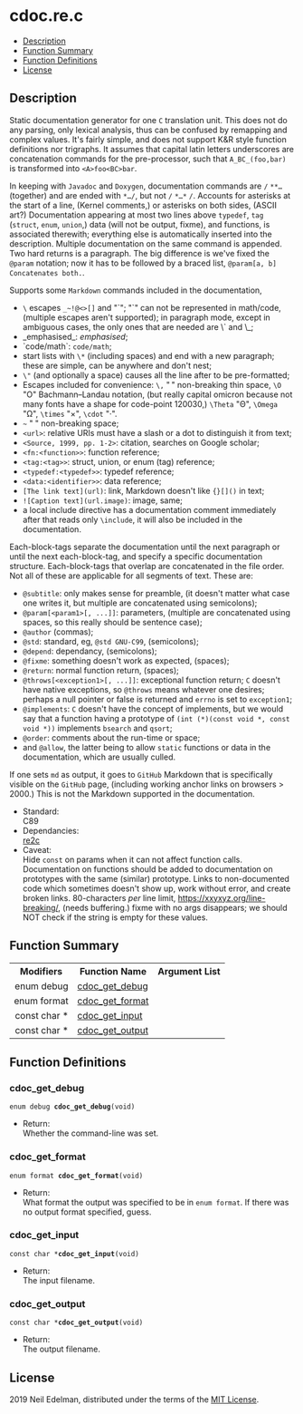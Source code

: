 # cdoc\.re\.c #

 * [Description](#user-content-preamble)
 * [Function Summary](#user-content-summary)
 * [Function Definitions](#user-content-fn)
 * [License](#user-content-license)

## <a id = "user-content-preamble" name = "user-content-preamble">Description</a> ##

Static documentation generator for one `C` translation unit\. This does not do any parsing, only lexical analysis, thus can be confused by remapping and complex values\. It's fairly simple, and does not support K&R style function definitions nor trigraphs\. It assumes that capital latin letters underscores are concatenation commands for the pre\-processor, such that `A_BC_(foo,bar)` is transformed into `<A>foo<BC>bar`\.

In keeping with `Javadoc` and `Doxygen`, documentation commands are `/` `**…` \(together\) and are ended with `*…/`, but not `/` `*…*` `/`\. Accounts for asterisks at the start of a line, \(Kernel comments,\) or asterisks on both sides, \(ASCII art?\) Documentation appearing at most two lines above `typedef`, `tag` \(`struct`, `enum`, `union`,\) data \(will not be output, fixme\), and functions, is associated therewith; everything else is automatically inserted into the description\. Multiple documentation on the same command is appended\. Two hard returns is a paragraph\. The big difference is we've fixed the `@param` notation; now it has to be followed by a braced list, `@param[a, b] Concatenates both.`\.

Supports some `Markdown` commands included in the documentation,

 * `\` escapes `_~!@<>[]` and "\`"; "\`" can not be represented in math/code, \(multiple escapes aren't supported\); in paragraph mode, except in ambiguous cases, the only ones that are needed are \\\` and \\\_;
 * \_emphasised\_: _emphasised_;
 * \`code/math\`: `code/math`;
 * start lists with `\*` \(including spaces\) and end with a new paragraph; these are simple, can be anywhere and don't nest;
 * `\"` \(and optionally a space\) causes all the line after to be pre\-formatted;
 * Escapes included for convenience: `\,` "&#8239;" non\-breaking thin space, `\O` "&#927;" Bachmann–Landau notation, \(but really capital omicron because not many fonts have a shape for code\-point 120030,\) `\Theta` "&#920;", `\Omega` "&#937;", `\times` "&#215;", `\cdot` "&#183;"\.
 * `~` "&nbsp;" non\-breaking space;
 * `<url>`: relative URIs must have a slash or a dot to distinguish it from text;
 * `<Source, 1999, pp. 1-2>`: citation, searches on Google scholar;
 * `<fn:<function>>`: function reference;
 * `<tag:<tag>>`: struct, union, or enum \(tag\) reference;
 * `<typedef:<typedef>>`: typedef reference;
 * `<data:<identifier>>`: data reference;
 * `[The link text](url)`: link, Markdown doesn't like `{}[]()` in text;
 * `![Caption text](url.image)`: image, same;
 * a local include directive has a documentation comment immediately after that reads only `\include`, it will also be included in the documentation\.

Each\-block\-tags separate the documentation until the next paragraph or until the next each\-block\-tag, and specify a specific documentation structure\. Each\-block\-tags that overlap are concatenated in the file order\. Not all of these are applicable for all segments of text\. These are:

 * `@subtitle`: only makes sense for preamble, \(it doesn't matter what case one writes it, but multiple are concatenated using semicolons\);
 * `@param[<param1>[, ...]]`: parameters, \(multiple are concatenated using spaces, so this really should be sentence case\);
 * `@author` \(commas\);
 * `@std`: standard, eg, `@std GNU-C99`, \(semicolons\);
 * `@depend`: dependancy, \(semicolons\);
 * `@fixme`: something doesn't work as expected, \(spaces\);
 * `@return`: normal function return, \(spaces\);
 * `@throws[<exception1>[, ...]]`: exceptional function return; `C` doesn't have native exceptions, so `@throws` means whatever one desires; perhaps a null pointer or false is returned and `errno` is set to `exception1`;
 * `@implements`: `C` doesn't have the concept of implements, but we would say that a function having a prototype of `(int (*)(const void *, const void *))` implements `bsearch` and `qsort`;
 * `@order`: comments about the run\-time or space;
 * and `@allow`, the latter being to allow `static` functions or data in the documentation, which are usually culled\.

If one sets `md` as output, it goes to `GitHub` Markdown that is specifically visible on the `GitHub` page, \(including working anchor links on browsers > 2000\.\) This is not the Markdown supported in the documentation\.



 * Standard:  
   C89
 * Dependancies:  
   [re2c](http://re2c.org/)
 * Caveat:  
   Hide `const` on params when it can not affect function calls\. Documentation on functions should be added to documentation on prototypes with the same \(similar\) prototype\. Links to non\-documented code which sometimes doesn't show up, work without error, and create broken links\. 80\-characters _per_ line limit, [https://xxyxyz\.org/line\-breaking/](https://xxyxyz.org/line-breaking/), \(needs buffering\.\) fixme with no args disappears; we should NOT check if the string is empty for these values\.


## <a id = "user-content-summary" name = "user-content-summary">Function Summary</a> ##

<table>

<tr><th>Modifiers</th><th>Function Name</th><th>Argument List</th></tr>

<tr><td align = right>enum debug</td><td><a href = "#user-content-fn-c6df3e1b">cdoc_get_debug</a></td><td></td></tr>

<tr><td align = right>enum format</td><td><a href = "#user-content-fn-37ca931f">cdoc_get_format</a></td><td></td></tr>

<tr><td align = right>const char *</td><td><a href = "#user-content-fn-7655d1a0">cdoc_get_input</a></td><td></td></tr>

<tr><td align = right>const char *</td><td><a href = "#user-content-fn-93e48c81">cdoc_get_output</a></td><td></td></tr>

</table>



## <a id = "user-content-fn" name = "user-content-fn">Function Definitions</a> ##

### <a id = "user-content-fn-c6df3e1b" name = "user-content-fn-c6df3e1b">cdoc_get_debug</a> ###

<code>enum debug <strong>cdoc_get_debug</strong>(void)</code>

 * Return:  
   Whether the command\-line was set\.




### <a id = "user-content-fn-37ca931f" name = "user-content-fn-37ca931f">cdoc_get_format</a> ###

<code>enum format <strong>cdoc_get_format</strong>(void)</code>

 * Return:  
   What format the output was specified to be in `enum format`\. If there was no output format specified, guess\.




### <a id = "user-content-fn-7655d1a0" name = "user-content-fn-7655d1a0">cdoc_get_input</a> ###

<code>const char *<strong>cdoc_get_input</strong>(void)</code>

 * Return:  
   The input filename\.




### <a id = "user-content-fn-93e48c81" name = "user-content-fn-93e48c81">cdoc_get_output</a> ###

<code>const char *<strong>cdoc_get_output</strong>(void)</code>

 * Return:  
   The output filename\.






## <a id = "user-content-license" name = "user-content-license">License</a> ##

2019 Neil Edelman, distributed under the terms of the [MIT License](https://opensource.org/licenses/MIT)\.



